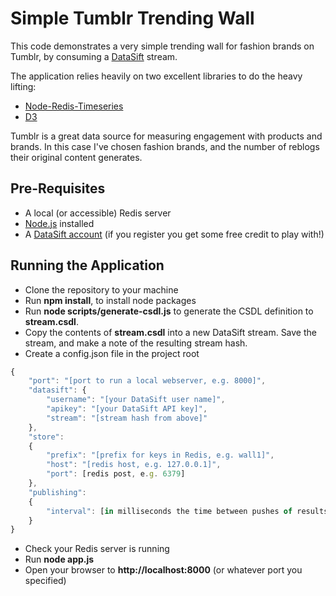 # Simple Tumblr Trending Wall

This code demonstrates a very simple trending wall for fashion brands on Tumblr, by consuming a [DataSift](http://datasift.com) stream. 

The application relies heavily on two excellent libraries to do the heavy lifting:

* [Node-Redis-Timeseries](https://github.com/tonyskn/node-redis-timeseries)
* [D3](http://d3js.org) 

Tumblr is a great data source for measuring engagement with products and brands. In this case I've chosen fashion brands, and the number of reblogs their original content generates.

## Pre-Requisites

* A local (or accessible) Redis server
* [Node.js](http://nodejs.org/) installed
* A [DataSift account](http://datasift.com/auth/register) (if you register you get some free credit to play with!)

## Running the Application

* Clone the repository to your machine
* Run **npm install**, to install node packages
* Run **node scripts/generate-csdl.js** to generate the CSDL definition to **stream.csdl**.
* Copy the contents of **stream.csdl** into a new DataSift stream. Save the stream, and make a note of the resulting stream hash.
* Create a config.json file in the project root

```javascript
{
    "port": "[port to run a local webserver, e.g. 8000]",
    "datasift": {
        "username": "[your DataSift user name]",
        "apikey": "[your DataSift API key]",
        "stream": "[stream hash from above]"
    },
    "store":
    {
        "prefix": "[prefix for keys in Redis, e.g. wall1]",
        "host": "[redis host, e.g. 127.0.0.1]",
        "port": [redis post, e.g. 6379]
    },
    "publishing":
    {
        "interval": [in milliseconds the time between pushes of results to the front-end, e.g. 5000]
    }
}
```

* Check your Redis server is running
* Run **node app.js**
* Open your browser to **http://localhost:8000** (or whatever port you specified)